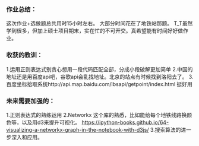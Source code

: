 ### 作业总结：

这次作业+选做题总共用时15小时左右。
大部分时间花在了地铁站那题。
T_T虽然学到很多，但加上硕士项目期末，实在忙的不可开交。真希望能有时间好好做作业。

### 收获的教训：

1.运用正则表达式别贪心想用一段代码匹配全部，分成小段破解更加简单
2.中国的地址还是用百度api吧，谷歌api会乱找地址。北京的站点有时候找到洛阳去了。
3.百度坐标拾取系统http://api.map.baidu.com/lbsapi/getpoint/index.html 挺好用


### 未来需要加强的：
1.正则表达式的熟练运用
2.Networkx 这个库的熟悉，比如能给每个地铁线路换颜色等，以及用d3来提升可视化。
https://ipython-books.github.io/64-visualizing-a-networkx-graph-in-the-notebook-with-d3js/
3.搜索算法的进一步深入和应用。
